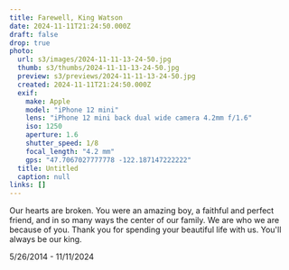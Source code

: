 ```yaml
---
title: Farewell, King Watson
date: 2024-11-11T21:24:50.000Z
draft: false
drop: true
photo:
  url: s3/images/2024-11-11-13-24-50.jpg
  thumb: s3/thumbs/2024-11-11-13-24-50.jpg
  preview: s3/previews/2024-11-11-13-24-50.jpg
  created: 2024-11-11T21:24:50.000Z
  exif:
    make: Apple
    model: "iPhone 12 mini"
    lens: "iPhone 12 mini back dual wide camera 4.2mm f/1.6"
    iso: 1250
    aperture: 1.6
    shutter_speed: 1/8
    focal_length: "4.2 mm"
    gps: "47.7067027777778 -122.187147222222"
  title: Untitled
  caption: null
links: []
---
```


Our hearts are broken. You were an amazing boy, a faithful and perfect friend, and in so many ways the center of our family. We are who we are because of you. Thank you for spending your beautiful life with us. You'll always be our king.

5/26/2014 - 11/11/2024
